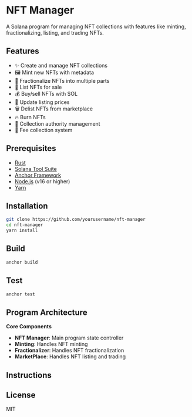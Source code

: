 # NFT Manager

A Solana program for managing NFT collections with features like minting, fractionalizing, listing, and trading NFTs.

## Features

- ✨ Create and manage NFT collections
- 🖼️ Mint new NFTs with metadata
- 💎 Fractionalize NFTs into multiple parts
- 📜 List NFTs for sale
- 💰 Buy/sell NFTs with SOL
- 🔄 Update listing prices
- 🗑️ Delist NFTs from marketplace
- 🔥 Burn NFTs
- 👑 Collection authority management
- 💸 Fee collection system

## Prerequisites

- [Rust](https://rustup.rs/)
- [Solana Tool Suite](https://docs.solana.com/cli/install-solana-cli-tools)
- [Anchor Framework](https://www.anchor-lang.com/docs/installation)
- [Node.js](https://nodejs.org/) (v16 or higher)
- [Yarn](https://yarnpkg.com/)

## Installation

```bash
git clone https://github.com/yourusername/nft-manager
cd nft-manager
yarn install
```

## Build

```bash
anchor build
```

## Test

```bash
anchor test
```

## Program Architecture
**Core Components**

- **NFT Manager**: Main program state controller
- **Minting**: Handles NFT minting
- **Fractionalizer**: Handles NFT fractionalization
- **MarketPlace**: Handles NFT listing and trading

## Instructions


## License
MIT